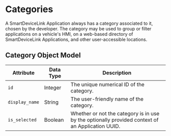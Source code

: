 # Categories
A SmartDeviceLink Application always has a category associated to it, chosen by the developer. The category may be used to group or filter applications on a vehicle's HMI, on a web-based directory of SmartDeviceLink Applications, and other user-accessible locations.

## Category Object Model
| Attribute | Data Type | Description |
|-----------|-----------|-------------|
| `id` | Integer | The unique numerical ID of the category. |
| `display_name` | String | The user-friendly name of the category. |
| `is_selected` | Boolean | Whether or not the category is in use by the optionally provided context of an Application UUID. |
